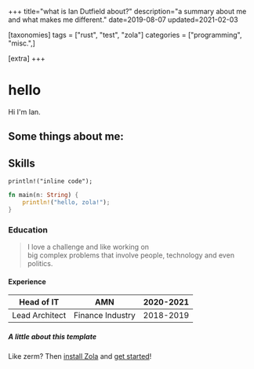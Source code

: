 +++
title="what is Ian Dutfield about?"
description="a summary about me and what makes me different."
date=2019-08-07
updated=2021-02-03

[taxonomies]
tags = ["rust", "test", "zola"]
categories = ["programming", "misc.",]

[extra]
+++

# hello

Hi I'm Ian.

Some things about me:
- 
  
  

  
## Skills

`println!("inline code");`

```rs
fn main(n: String) {
    println!("hello, zola!");
}
```

### Education

> I love a challenge and like working on  
> big complex problems that involve people,
> technology and even politics.

#### Experience

| Head of IT | AMN    | 2020-2021 |
|:-----:|:---------:|------|
| Lead Architect | Finance Industry | 2018-2019  |

##### A little about this template
  
Like zerm? Then [install
Zola](https://www.getzola.org/documentation/getting-started/installation/) and
[get started](https://www.getzola.org/documentation/themes/installing-and-using-themes/#installing-a-theme)!

[^1]: fork? port? a little bit of the former, more of the latter?

